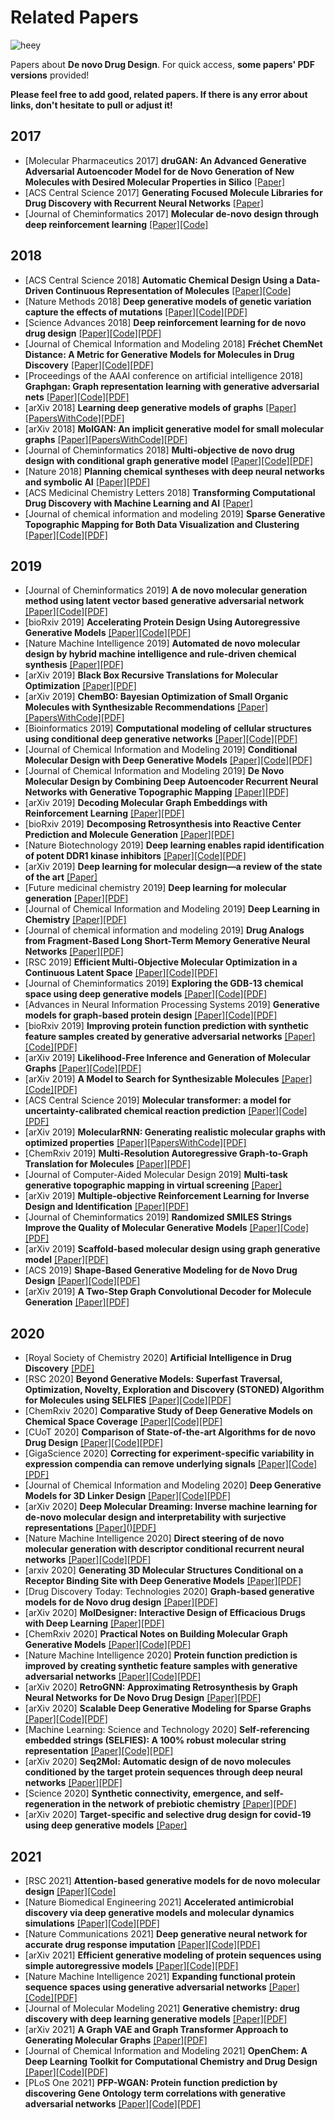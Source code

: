 # Related Papers

![heey](https://img.shields.io/badge/Be%20quite!-Someone%20reading!-blue)

Papers about **De novo Drug Design**. For quick access, **some papers' PDF versions** provided!

**Please feel free to add good, related papers. If there is any error about links, don't hesitate to pull or adjust it!**



2017
----

* [Molecular Pharmaceutics 2017] **druGAN: An Advanced Generative Adversarial Autoencoder Model for de Novo Generation of New Molecules with Desired Molecular Properties in Silico** [[Paper]](https://pubs.acs.org/doi/10.1021/acs.molpharmaceut.7b00346)
* [ACS Central Science 2017] **Generating Focused Molecule Libraries for Drug Discovery with Recurrent Neural Networks** [[Paper]](https://pubs.acs.org/doi/10.1021/acscentsci.7b00512)
* [Journal of Cheminformatics 2017] **Molecular de-novo design through deep reinforcement learning** [[Paper]](https://jcheminf.biomedcentral.com/articles/10.1186/s13321-017-0235-x)[[Code]](https://github.com/MarcusOlivecrona/REINVENT)

2018
----

* [ACS Central Science 2018] **Automatic Chemical Design Using a Data-Driven Continuous Representation of Molecules** [[Paper]](https://pubs.acs.org/doi/10.1021/acscentsci.7b00572)[[Code]](https://github.com/aspuru-guzik-group/chemical_vae)
* [Nature Methods 2018] **Deep generative models of genetic variation capture the effects of mutations** [[Paper]](https://www.nature.com/articles/s41592-018-0138-4)[[Code]](https://github.com/debbiemarkslab/DeepSequence)[[PDF]](assets/Deepgenerativemodelsofgeneticvariationcapturetheeffectsofmutations.pdf)
* [Science Advances 2018] **Deep reinforcement learning for de novo drug design** [[Paper]](https://www.science.org/doi/10.1126/sciadv.aap7885)[[Code]](https://github.com/isayev/ReLeaSE)[[PDF]](assets/Deepreinforcementlearningfordenovodrugdesign.pdf)
* [Journal of Chemical Information and Modeling 2018] **Fréchet ChemNet Distance: A Metric for Generative Models for Molecules in Drug Discovery** [[Paper]](https://pubs.acs.org/doi/10.1021/acs.jcim.8b00234)[[Code]](https://github.com/bioinf-jku/FCD)[[PDF]](assets/FréchetChemNetDistanceAMetricforGenerativeModelsforMoleculesinDrugDiscovery.pdf)
* [Proceedings of the AAAI conference on artificial intelligence 2018] **Graphgan: Graph representation learning with generative adversarial nets** [[Paper]](https://arxiv.org/abs/1711.08267)[[Code]](https://github.com/hwwang55/GraphGAN)[[PDF]](assets/GraphGANGraphRepresentationLearningwithGenerativeAdversarialNets.pdf)
* [arXiv 2018] **Learning deep generative models of graphs** [[Paper]](https://arxiv.org/abs/1803.03324)[[PapersWithCode]](https://paperswithcode.com/paper/learning-deep-generative-models-of-graphs)[[PDF]](assets/LearningDeepGenerativeModelsofGraphs.pdf)
* [arXiv 2018] **MolGAN: An implicit generative model for small molecular graphs** [[Paper]](https://arxiv.org/abs/1805.11973)[[PapersWithCode]](https://paperswithcode.com/paper/molgan-an-implicit-generative-model-for-small)[[PDF]](assets/MolGANAnimplicitgenerativemodelforsmallmoleculargraphs.pdf)
* [Journal of Cheminformatics 2018] **Multi-objective de novo drug design with conditional graph generative model** [[Paper]](https://jcheminf.biomedcentral.com/articles/10.1186/s13321-018-0287-6)[[Code]](https://github.com/kevinid/molecule_generator)[[PDF]](assets/Multiobjectivedenovodrugdesignwithconditionalgraphgenerativemodel.pdf)
* [Nature 2018] **Planning chemical syntheses with deep neural networks and symbolic AI** [[Paper]](https://www.nature.com/articles/nature25978)[[PDF]](assets/PlanningchemicalsyntheseswithdeepneuralnetworksandsymbolicAI.pdf)
* [ACS Medicinal Chemistry Letters 2018] **Transforming Computational Drug Discovery with Machine Learning and AI** [[Paper]](https://pubs.acs.org/doi/10.1021/acsmedchemlett.8b00437)
* [Journal of chemical information and modeling 2019] **Sparse Generative Topographic Mapping for Both Data Visualization and Clustering** [[Paper]](https://pubs.acs.org/doi/10.1021/acs.jcim.8b00528)[[Code]](https://github.com/hkaneko1985/gtm-generativetopographicmapping)[[PDF]](assets/SparseGenerativeTopographicMappingforBothDataVisualizationandClustering.pdf)

2019
----

* [Journal of Cheminformatics 2019] **A de novo molecular generation method using latent vector based generative adversarial network**  [[Paper]](https://jcheminf.biomedcentral.com/articles/10.1186/s13321-019-0397-9)[[Code]](https://github.com/Dierme/latent-gan)[[PDF]](assets/A_denovomoleculargenerationmethodusinglatentvectorbasedgenerativeadversarialnetwork.pdf)
* [bioRxiv 2019] **Accelerating Protein Design Using Autoregressive Generative Models** [[Paper]](https://www.biorxiv.org/content/10.1101/757252v1)[[Code]](https://github.com/debbiemarkslab/SeqDesign)[[PDF]](assets/AcceleratingProteinDesignUsingAutoregressiveGenerativeModels.pdf)
* [Nature Machine Intelligence 2019] **Automated de novo molecular design by hybrid machine intelligence and rule-driven chemical synthesis** [[Paper]](https://www.nature.com/articles/s42256-019-0067-7)[[PDF]](assets/Automateddenovomoleculardesignbyhybridmachineintelligenceandruledrivenchemicalsynthesis.pdf)
* [arXiv 2019] **Black Box Recursive Translations for Molecular Optimization** [[Paper]](https://arxiv.org/abs/1912.10156)[[PDF]](assets/BlackBoxRecursiveTranslationsforMolecularOptimization.pdf)
* [arXiv 2019] **ChemBO: Bayesian Optimization of Small Organic Molecules with Synthesizable Recommendations** [[Paper]](https://arxiv.org/abs/1908.01425)[[PapersWithCode]](https://paperswithcode.com/paper/chembo-bayesian-optimization-of-small-organic)[[PDF]](assets/ChemBOBayesianOptimizationofSmallOrganicMoleculeswithSynthesizableRecommendations.pdf)
* [Bioinformatics 2019] **Computational modeling of cellular structures using conditional deep generative networks** [[Paper]](https://academic.oup.com/bioinformatics/article/35/12/2141/5162747)[[Code]](https://github.com/divelab/cgan/)[[PDF]](assets/Computationalmodelingofcellularstructuresusingconditionaldeepgenerativenetworks.pdf)
* [Journal of Chemical Information and Modeling 2019] **Conditional Molecular Design with Deep Generative Models** [[Paper]](https://pubs.acs.org/doi/10.1021/acs.jcim.8b00263)[[Code]](https://github.com/nyu-dl/conditional-molecular-design-ssvae)[[PDF]](assets/ConditionalMolecularDesignwithDeepGenerativeModels.pdf)
* [Journal of Chemical Information and Modeling 2019] **De Novo Molecular Design by Combining Deep Autoencoder Recurrent Neural Networks with Generative Topographic Mapping** [[Paper]](https://pubs.acs.org/doi/10.1021/acs.jcim.8b00751)[[PDF]](assets/DeNovoMolecularDesignbyCombiningDeepAutoencoderRecurrentNeuralNetworkswithGenerativeTopographicMapping.pdf)
* [arXiv 2019] **Decoding Molecular Graph Embeddings with Reinforcement Learning** [[Paper]](https://arxiv.org/abs/1904.08915)[[PDF]](assets/DecodingMolecularGraphEmbeddingswithReinforcementLearning.pdf)
* [bioRxiv 2019] **Decomposing Retrosynthesis into Reactive Center Prediction and Molecule Generation** [[Paper]](https://www.biorxiv.org/content/10.1101/677849v1.full)[[PDF]](assets/DecomposingRetrosynthesisintoReactiveCenterPredictionandMoleculeGeneration.pdf)
* [Nature Biotechnology 2019] **Deep learning enables rapid identification of potent DDR1 kinase inhibitors** [[Paper]](https://www.nature.com/articles/s41587-019-0224-x)[[Code]](https://github.com/insilicomedicine/gentrl)[[PDF]](assets/DeeplearningenablesrapididentificationofpotentDDR1kinaseinhibitors.pdf)
* [arXiv 2019] **Deep learning for molecular design—a review of the state of the art** [[Paper]](https://arxiv.org/abs/1903.04388)
* [Future medicinal chemistry 2019] **Deep learning for molecular generation** [[Paper]](https://pubmed.ncbi.nlm.nih.gov/30698019/)[[PDF]](assets/Deeplearningformoleculargeneration.pdf)
* [Journal of Chemical Information and Modeling 2019] **Deep Learning in Chemistry** [[Paper]](https://pubs.acs.org/doi/10.1021/acs.jcim.9b00266)[[PDF]](assets/DeepLearninginChemistry.pdf)
* [Journal of chemical information and modeling 2019] **Drug Analogs from Fragment-Based Long Short-Term Memory Generative Neural Networks** [[Paper]](https://pubs.acs.org/doi/10.1021/acs.jcim.8b00902)[[PDF]](assets/DrugAnalogsfromFragmentBasedLongShortTermMemoryGenerativeNeuralNetworks.pdf)
* [RSC 2019] **Efficient Multi-Objective Molecular Optimization in a Continuous Latent Space** [[Paper]](https://pubs.rsc.org/en/content/articlelanding/2019/sc/c9sc01928f)[[Code]](https://github.com/jrwnter/mso)[[PDF]](assets/EfficientMultiObjectiveMolecularOptimizationinaContinuousLatentSpace.pdf)
* [Journal of Cheminformatics 2019] **Exploring the GDB-13 chemical space using deep generative models** [[Paper]](https://jcheminf.biomedcentral.com/articles/10.1186/s13321-019-0341-z)[[Code]](https://github.com/undeadpixel/reinvent-gdb13)[[PDF]](assets/ExploringtheGDB13chemicalspaceusingdeepgenerativemodels.pdf)
* [Advances in Neural Information Processing Systems 2019] **Generative models for graph-based protein design** [[Paper]](https://papers.nips.cc/paper/2019/hash/f3a4ff4839c56a5f460c88cce3666a2b-Abstract.html)[[Code]](https://github.com/jingraham/neurips19-graph-protein-design)[[PDF]](assets/Generativemodelsforgraphbasedproteindesign.pdf)
* [bioRxiv 2019] **Improving protein function prediction with synthetic feature samples created by generative adversarial networks** [[Paper]](https://www.biorxiv.org/content/10.1101/730143v1)[[Code]](https://github.com/psipred/FFPredGAN)[[PDF]](assets/Improvingproteinfunctionpredictionwithsyntheticfeaturesamplescreatedbygenerativeadversarialnetworks.pdf)
* [arXiv 2019] **Likelihood-Free Inference and Generation of Molecular Graphs** [[Paper]](https://arxiv.org/pdf/1905.10310.pdf)[[Code]](https://github.com/ai-med/almgig)[[PDF]](assets/LikelihoodFreeInferenceandGenerationofMolecularGraphs.pdf)
* [arXiv 2019] **A Model to Search for Synthesizable Molecules** [[Paper]](https://arxiv.org/abs/1906.05221)[[Code]](https://github.com/john-bradshaw/molecule-chef)[[PDF]](assets/AModeltoSearchforSynthesizableMolecules.pdf)
* [ACS Central Science 2019] **Molecular transformer: a model for uncertainty-calibrated chemical reaction prediction** [[Paper]](https://pubs.acs.org/doi/10.1021/acscentsci.9b00576)[[Code]](https://github.com/pschwllr/MolecularTransformer)[[PDF]](assets/MolecularTransformerAModelforUncertaintyCalibratedChemicalReactionPrediction.pdf)
* [arXiv 2019] **MolecularRNN: Generating realistic molecular graphs with optimized properties** [[Paper]](https://arxiv.org/abs/1905.13372)[[PapersWithCode]](https://paperswithcode.com/paper/molecularrnn-generating-realistic-molecular)[[PDF]](assets/MolecularRNNGeneratingrealisticmoleculargraphswithoptimizedproperties.pdf)
* [ChemRxiv 2019] **Multi-Resolution Autoregressive Graph-to-Graph Translation for Molecules** [[Paper]](https://chemrxiv.org/engage/chemrxiv/article-details/60c74268469df460ccf42f99)[[PDF]](assets/MultiresolutionAutoregressiveGraphtoGraphTranslationforMolecules.pdf)
* [Journal of Computer-Aided Molecular Design 2019] **Multi-task generative topographic mapping in virtual screening** [[Paper]](https://pubmed.ncbi.nlm.nih.gov/30739238/)
* [arXiv 2019] **Multiple-objective Reinforcement Learning for Inverse Design and Identification** [[Paper]](https://arxiv.org/abs/1910.03741)[[PDF]](assets/MultipleobjectiveReinforcementLearningforInverseDesignandIdentification.pdf)
* [Journal of Cheminformatics 2019] **Randomized SMILES Strings Improve the Quality of Molecular Generative Models** [[Paper]](https://jcheminf.biomedcentral.com/articles/10.1186/s13321-019-0393-0)[[Code]](https://github.com/molecularsets/moses)[[PDF]](assets/RandomizedSMILESstringsimprovethequalityofmoleculargenerativemodels.pdf)
* [arXiv 2019] **Scaffold-based molecular design using graph generative model** [[Paper]](https://arxiv.org/abs/1905.13639)[[PDF]](assets/Scaffoldbasedmoleculardesignusinggraphgenerativemodel.pdf)
* [ACS 2019] **Shape-Based Generative Modeling for de Novo Drug Design** [[Paper]](https://pubs.acs.org/doi/10.1021/acs.jcim.8b00706)[[Code]](https://github.com/compsciencelab/ligdream)[[PDF]](assets/ShapeBasedGenerativeModelingfordeNovoDrugDesign.pdf)
* [arXiv 2019] **A Two-Step Graph Convolutional Decoder for Molecule Generation** [[Paper]](https://arxiv.org/abs/1906.03412)[[PDF]](assets/ATwoStepGraphConvolutionalDecoderforMoleculeGeneration.pdf)


2020
----

* [Royal Society of Chemistry 2020] **Artificial Intelligence in Drug Discovery** [[PDF]](assets/ArtificialIntelligenceinDrugDiscovery.pdf)
* [RSC 2020] **Beyond Generative Models: Superfast Traversal, Optimization, Novelty, Exploration and Discovery (STONED) Algorithm for Molecules using SELFIES** [[Paper]](https://pubs.rsc.org/en/content/articlelanding/2021/sc/d1sc00231g)[[Code]](https://github.com/aspuru-guzik-group/stoned-selfies)[[PDF]](assets/BeyondGenerativeModelsSuperfastTraversalOptimizationNoveltyExplorationandDiscoverySTONEDAlgorithmforMoleculesusingSELFIES.pdf)
* [ChemRxiv 2020] **Comparative Study of Deep Generative Models on Chemical Space Coverage** [[Paper]](https://chemrxiv.org/engage/chemrxiv/article-details/60c755389abda285f4f8e2d1)[[Code]](https://github.com/jeah-z/Generative_Models_benchmark_gdb13)[[PDF]](assets/ComparativeStudyofDeepGenerativeModelsonChemicalSpaceCoverage.pdf)
* [CUoT 2020] **Comparison of State-of-the-art Algorithms for de novo Drug Design** [[Paper]](https://odr.chalmers.se/bitstream/20.500.12380/301739/1/CSE%2020-69%20Sundkvist%20Nilsson.pdf)[[Code]](https://github.com/sebastiandro/de-novo-evaluation)[[PDF]](assets/ComparisonofStateoftheartAlgorithmsfordenovoDrugDesign.pdf)
* [GigaScience 2020] **Correcting for experiment-specific variability in expression compendia can remove underlying signals** [[Paper]](https://academic.oup.com/gigascience/article/9/11/giaa117/5952607)[[Code]](https://github.com/greenelab/simulate-expression-compendia)[[PDF]](assets/Correctingforexperimentspecificvariabilityinexpressioncompendiacanremoveunderlyingsignals.pdf)
* [Journal of Chemical Information and Modeling 2020] **Deep Generative Models for 3D Linker Design** [[Paper]](https://pubs.acs.org/doi/10.1021/acs.jcim.9b01120)[[Code]](https://github.com/oxpig/DeLinker)[[PDF]](assets/DeepGenerativeModelsfor3DLinkerDesign.pdf)
* [arXiv 2020] **Deep Molecular Dreaming: Inverse machine learning for de-novo molecular design and interpretability with surjective representations** [[Paper]](https://www.arxiv-vanity.com/papers/2012.09712/)()[[PDF]](assets/DeepMolecularDreamingInversemachinelearningfordenovomoleculardesignandinterpretabilitywithsurjectiverepresentations.pdf)
* [Nature Machine Intelligence 2020] **Direct steering of de novo molecular generation with descriptor conditional recurrent neural networks** [[Paper]](https://www.nature.com/articles/s42256-020-0174-5)[[Code]](https://github.com/pcko1/Deep-Drug-Coder/tree/master/datasets)[[PDF]](assets/Directsteeringofdenovomoleculargenerationwithdescriptorconditionalrecurrentneuralnetworks.pdf)
* [arxiv 2020] **Generating 3D Molecular Structures Conditional on a Receptor Binding Site with Deep Generative Models** [[Paper]](https://arxiv.org/abs/2010.14442)[[PDF]](assets/Generating3DMolecularStructuresConditionalonaReceptorBindingSitewithDeepGenerativeModels.pdf)
* [Drug Discovery Today: Technologies 2020] **Graph-based generative models for de Novo drug design** [[Paper]](https://www.sciencedirect.com/science/article/pii/S1740674920300251)[[PDF]](assets/GraphbasedgenerativemodelsfordeNovodrugdesign.pdf)
* [arXiv 2020] **MolDesigner: Interactive Design of Efficacious Drugs with Deep Learning** [[Paper]](https://arxiv.org/abs/2010.03951)[[PDF]](assets/MolDesignerInteractiveDesignofEfficaciousDrugswithDeepLearning.pdf)
* [ChemRxiv 2020] **Practical Notes on Building Molecular Graph Generative Models** [[Paper]](https://chemrxiv.org/engage/chemrxiv/article-details/60c74f55567dfe705bec5672)[[Code]](https://github.com/MolecularAI/GraphINVENT)[[PDF]](assets/PRACTICALNOTESONBUILDINGMOLECULARGRAPHGENERATIVEMODELS.pdf)
* [Nature Machine Intelligence 2020] **Protein function prediction is improved by creating synthetic feature samples with generative adversarial networks** [[Paper]](https://www.nature.com/articles/s42256-020-0222-1)[[Code]](https://github.com/psipred/FFPredGAN)[[PDF]](assets/Proteinfunctionpredictionisimprovedbycreatingsyntheticfeaturesampleswithgenerativeadversarialnetworks.pdf)
* [arXiv 2020] **RetroGNN: Approximating Retrosynthesis by Graph Neural Networks for De Novo Drug Design** [[Paper]](https://arxiv.org/abs/2011.13042)[[PDF]](assets/RetroGNNApproximatingRetrosynthesisbyGraphNeuralNetworksforDeNovoDrugDesign.pdf)
* [arXiv 2020] **Scalable Deep Generative Modeling for Sparse Graphs** [[Paper]](https://arxiv.org/abs/2006.15502)[[Code]](https://github.com/google-research/google-research/tree/master/bigg)[[PDF]](assets/ScalableDeepGenerativeModelingforSparseGraphs.pdf)
* [Machine Learning: Science and Technology 2020] **Self-referencing embedded strings (SELFIES): A 100% robust molecular string representation** [[Paper]](https://iopscience.iop.org/article/10.1088/2632-2153/aba947)[[Code]](https://github.com/aspuru-guzik-group/selfies)[[PDF]](assets/SelfreferencingembeddedstringsSELFIESA100robustmolecularstringrepresentation.pdf)
* [arXiv 2020] **Seq2Mol: Automatic design of de novo molecules conditioned by the target protein sequences through deep neural networks** [[Paper]](https://arxiv.org/abs/2010.15900)[[PDF]](assets/Seq2MolAutomaticdesignofdenovomoleculesconditionedbythetargetproteinsequencesthroughdeepneuralnetworks.pdf)
* [Science 2020] **Synthetic connectivity, emergence, and self-regeneration in the network of prebiotic chemistry** [[Paper]](https://www.science.org/doi/10.1126/science.aaw1955)[[PDF]](assets/Syntheticconnectivityemergenceandselfregenerationinthenetworkofprebioticchemistry.pdf)
* [arXiv 2020] **Target-specific and selective drug design for covid-19 using deep generative models** [[Paper]](https://arxiv.org/abs/2004.01215)

2021
----
* [RSC 2021] **Attention-based generative models for de novo molecular design**  [[Paper]](https://pubs.rsc.org/en/content/articlehtml/2021/sc/d1sc01050f)[[Code]](https://github.com/oriondollar/TransVAE)
* [Nature Biomedical Engineering 2021] **Accelerated antimicrobial discovery via deep generative models and molecular dynamics simulations** [[Paper]](https://www.nature.com/articles/s41551-021-00689-x)[[Code]](https://github.com/IBM/controlled-peptide-generation)[[PDF]](assets/Acceleratedantimicrobialdiscoveryviadeepgenerativemodelsandmoleculardynamicssimulations.pdf)
* [Nature Communications 2021] **Deep generative neural network for accurate drug response imputation** [[Paper]](https://www.nature.com/articles/s41467-021-21997-5)[[Code]](https://github.com/bsml320/VAEN/)[[PDF]](assets/Deepgenerativeneuralnetworkforaccuratedrugresponseimputation.pdf)
* [arXiv 2021] **Efficient generative modeling of protein sequences using simple autoregressive models** [[Paper]](https://arxiv.org/abs/2103.03292)[[Code]]( https://github.com/pagnani/ArDCA.git)[[PDF]](assets/Efficientgenerativemodelingofproteinsequencesusingsimpleautoregressivemodels.pdf)
* [Nature Machine Intelligence 2021] **Expanding functional protein sequence spaces using generative adversarial networks** [[Paper]](https://www.nature.com/articles/s42256-021-00310-5)[[Code]](https://github.com/Biomatter-Designs/ProteinGAN)[[PDF]](assets/Expandingfunctionalproteinsequencespacesusinggenerativeadversarialnetworks.pdf)
* [Journal of Molecular Modeling 2021] **Generative chemistry: drug discovery with deep learning generative models** [[Paper]](https://arxiv.org/abs/2008.09000)[[PDF]](assets/Generativechemistrydrugdiscoverywithdeeplearninggenerativemodels.pdf)
* [arXiv 2021] **A Graph VAE and Graph Transformer Approach to Generating Molecular Graphs** [[Paper]](https://arxiv.org/abs/2104.04345)[[PDF]](assets/AGraphVAEandGraphTransformerApproachtoGeneratingMolecularGraphs.pdf)
* [Journal of Chemical Information and Modeling 2021] **OpenChem: A Deep Learning Toolkit for Computational Chemistry and Drug Design** [[Paper]](https://pubs.acs.org/doi/10.1021/acs.jcim.0c00971)[[Code]](https://github.com/Mariewelt/OpenChem)[[PDF]](assets/OpenChemadeeplearningtoolkitforcomputationalchemistryanddrugdesign.pdf)
* [PLoS One 2021] **PFP-WGAN: Protein function prediction by discovering Gene Ontology term correlations with generative adversarial networks** [[Paper]](https://journals.plos.org/plosone/article?id=10.1371/journal.pone.0244430)[[Code]](http://git.dml.ir/seyyedsalehi/PFP-WGAN)[[PDF]](assets/PFPWGAN:ProteinfunctionpredictionbydiscoveringGeneOntologytermcorrelationswithgenerativeadversarialnetworks.pdf)


